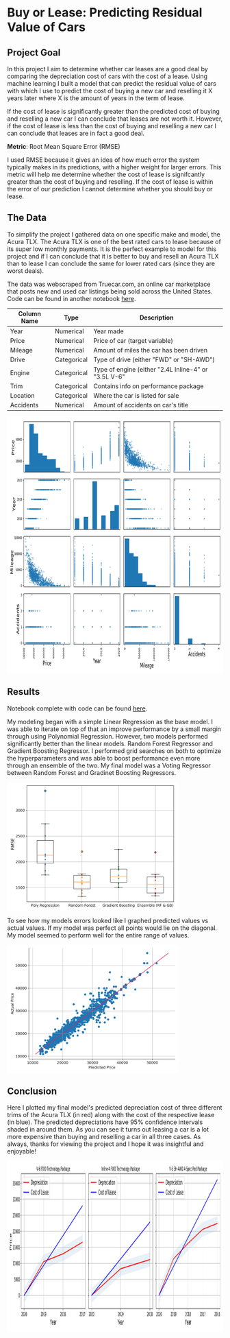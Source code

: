 # Buy or Lease: Predicting Residual Value of Cars

## Project Goal

In this project I aim to determine whether car leases are a good deal by comparing the depreciation cost of cars with the cost of a lease. Using machine learning I built a model that can predict the residual value of cars with which I use to predict the cost of buying a new car and reselling it X years later where X is the amount of years in the term of lease.

If the cost of lease is significantly greater than the predicted cost of buying and reselling a new car I can conclude that leases are not worth it.  However, if the cost of lease is less than the cost of buying and reselling a new car I can conclude that leases are in fact a good deal.

**Metric**: Root Mean Square Error (RMSE)

I used RMSE because it gives an idea of how much error the system typically makes in its predictions, with a higher weight for larger errors. This metric will help me determine whether the cost of lease is signifcantly greater than the cost of buying and reselling.  If the cost of lease is within the error of our prediction I cannot determine whether you should buy or lease.

## The Data

To simplify the project I gathered data on one specific make and model, the Acura TLX.  The Acura TLX is one of the best rated cars to lease because of its super low monthly payments.  It is the perfect example to model for this project and if I can conclude that it is better to buy and resell an Acura TLX than to lease I can conclude the same for lower rated cars (since they are worst deals).

The data was webscraped from Truecar.com, an online car marketplace that posts new and used car listings being sold across the United States. Code can be found in another notebook [here](https://github.com/lukenew2/car-leases/blob/master/collect_data_webscraping.ipynb). 

| Column Name | Type | Description | 
| --- | --- | --- |
| Year | Numerical | Year made |
| Price | Numerical | Price of car (target variable) |
| Mileage | Numerical | Amount of miles the car has been driven |
| Drive | Categorical | Type of drive (either "FWD" or "SH-AWD") |
| Engine | Categorical | Type of engine (either "2.4L Inline-4" or "3.5L V-6" |
| Trim | Categorical | Contains info on performance package |
| Location | Categorical | Where the car is listed for sale |
| Accidents | Numerical | Amount of accidents on car's title |

<img align="center" src="images/scatter_matrix_plot.png" width="900" height="600">

## Results

Notebook complete with code can be found [here](https://github.com/lukenew2/car-leases/blob/master/buy_or_lease.ipynb).

My modeling began with a simple Linear Regression as the base model.  I was able to iterate on top of that an improve performance by a small margin through using Polynomial Regression.  However, two models performed significantly better than the linear models.  Random Forest Regressor and Gradient Boosting Regressor.  I performed grid searches on both to optimize the hyperparameters and was able to boost performance even more through an ensemble of the two.  My final model was a Voting Regressor between Random Forest and Gradinet Boosting Regressors.

<img align="center" src="images/best_models_box_plot_scores.png" width="400" height="300">

To see how my models errors looked like I graphed predicted values vs actual values. If my model was perfect all points would lie on the diagonal.  My model seemed to perform well for the entire range of values.  

<img align="center" src="images/actual_vs_predicted_price.png" width="400" height="300">

## Conclusion

Here I plotted my final model's predicted depreciation cost of three different trims of the Acura TLX (in red) along with the cost of the respective lease (in blue).  The predicted depreciations have 95% confidence intervals shaded in around them.  As you can see it turns out leasing a car is a lot more expensive than buying and reselling a car in all three cases.  As always, thanks for viewing the project and I hope it was insightful and enjoyable!

<img align="center" src="images/depreciation_vs_cost_of_lease.png" width="1300" height="400">
